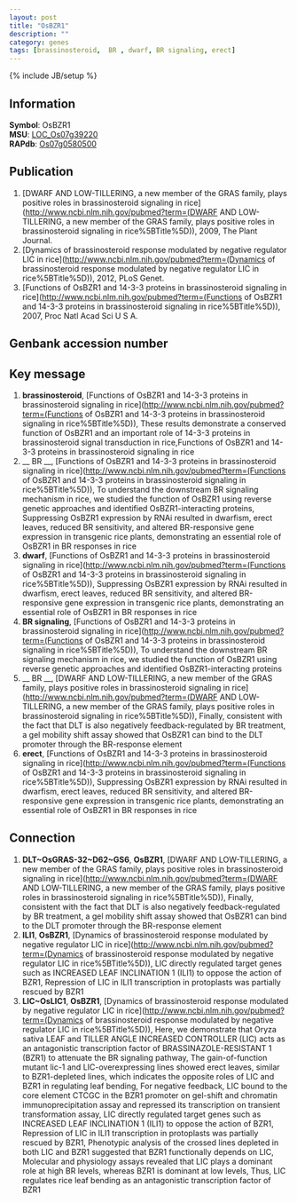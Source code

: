 ```yaml
---
layout: post
title: "OsBZR1"
description: ""
category: genes
tags: [brassinosteroid,  BR , dwarf, BR signaling, erect]
---
```

{% include JB/setup %}

## Information
__Symbol__: OsBZR1  
__MSU__: [LOC_Os07g39220](http://rice.plantbiology.msu.edu/cgi-bin/ORF_infopage.cgi?orf=LOC_Os07g39220)  
__RAPdb__: [Os07g0580500](http://rapdb.dna.affrc.go.jp/viewer/gbrowse_details/irgsp1?name=Os07g0580500)  

## Publication
1. [DWARF AND LOW-TILLERING, a new member of the GRAS family, plays positive roles in brassinosteroid signaling in rice](http://www.ncbi.nlm.nih.gov/pubmed?term=(DWARF AND LOW-TILLERING, a new member of the GRAS family, plays positive roles in brassinosteroid signaling in rice%5BTitle%5D)), 2009, The Plant Journal.
2. [Dynamics of brassinosteroid response modulated by negative regulator LIC in rice](http://www.ncbi.nlm.nih.gov/pubmed?term=(Dynamics of brassinosteroid response modulated by negative regulator LIC in rice%5BTitle%5D)), 2012, PLoS Genet.
3. [Functions of OsBZR1 and 14-3-3 proteins in brassinosteroid signaling in rice](http://www.ncbi.nlm.nih.gov/pubmed?term=(Functions of OsBZR1 and 14-3-3 proteins in brassinosteroid signaling in rice%5BTitle%5D)), 2007, Proc Natl Acad Sci U S A.

## Genbank accession number

## Key message
1. __brassinosteroid__, [Functions of OsBZR1 and 14-3-3 proteins in brassinosteroid signaling in rice](http://www.ncbi.nlm.nih.gov/pubmed?term=(Functions of OsBZR1 and 14-3-3 proteins in brassinosteroid signaling in rice%5BTitle%5D)),  These results demonstrate a conserved function of OsBZR1 and an important role of 14-3-3 proteins in brassinosteroid signal transduction in rice,Functions of OsBZR1 and 14-3-3 proteins in brassinosteroid signaling in rice
2. __ BR __, [Functions of OsBZR1 and 14-3-3 proteins in brassinosteroid signaling in rice](http://www.ncbi.nlm.nih.gov/pubmed?term=(Functions of OsBZR1 and 14-3-3 proteins in brassinosteroid signaling in rice%5BTitle%5D)),  To understand the downstream BR signaling mechanism in rice, we studied the function of OsBZR1 using reverse genetic approaches and identified OsBZR1-interacting proteins, Suppressing OsBZR1 expression by RNAi resulted in dwarfism, erect leaves, reduced BR sensitivity, and altered BR-responsive gene expression in transgenic rice plants, demonstrating an essential role of OsBZR1 in BR responses in rice
3. __dwarf__, [Functions of OsBZR1 and 14-3-3 proteins in brassinosteroid signaling in rice](http://www.ncbi.nlm.nih.gov/pubmed?term=(Functions of OsBZR1 and 14-3-3 proteins in brassinosteroid signaling in rice%5BTitle%5D)),  Suppressing OsBZR1 expression by RNAi resulted in dwarfism, erect leaves, reduced BR sensitivity, and altered BR-responsive gene expression in transgenic rice plants, demonstrating an essential role of OsBZR1 in BR responses in rice
4. __BR signaling__, [Functions of OsBZR1 and 14-3-3 proteins in brassinosteroid signaling in rice](http://www.ncbi.nlm.nih.gov/pubmed?term=(Functions of OsBZR1 and 14-3-3 proteins in brassinosteroid signaling in rice%5BTitle%5D)),  To understand the downstream BR signaling mechanism in rice, we studied the function of OsBZR1 using reverse genetic approaches and identified OsBZR1-interacting proteins
5. __ BR __, [DWARF AND LOW-TILLERING, a new member of the GRAS family, plays positive roles in brassinosteroid signaling in rice](http://www.ncbi.nlm.nih.gov/pubmed?term=(DWARF AND LOW-TILLERING, a new member of the GRAS family, plays positive roles in brassinosteroid signaling in rice%5BTitle%5D)),  Finally, consistent with the fact that DLT is also negatively feedback-regulated by BR treatment, a gel mobility shift assay showed that OsBZR1 can bind to the DLT promoter through the BR-response element
6. __erect__, [Functions of OsBZR1 and 14-3-3 proteins in brassinosteroid signaling in rice](http://www.ncbi.nlm.nih.gov/pubmed?term=(Functions of OsBZR1 and 14-3-3 proteins in brassinosteroid signaling in rice%5BTitle%5D)),  Suppressing OsBZR1 expression by RNAi resulted in dwarfism, erect leaves, reduced BR sensitivity, and altered BR-responsive gene expression in transgenic rice plants, demonstrating an essential role of OsBZR1 in BR responses in rice

## Connection
1. __DLT~OsGRAS-32~D62~GS6__, __OsBZR1__, [DWARF AND LOW-TILLERING, a new member of the GRAS family, plays positive roles in brassinosteroid signaling in rice](http://www.ncbi.nlm.nih.gov/pubmed?term=(DWARF AND LOW-TILLERING, a new member of the GRAS family, plays positive roles in brassinosteroid signaling in rice%5BTitle%5D)),  Finally, consistent with the fact that DLT is also negatively feedback-regulated by BR treatment, a gel mobility shift assay showed that OsBZR1 can bind to the DLT promoter through the BR-response element
2. __ILI1__, __OsBZR1__, [Dynamics of brassinosteroid response modulated by negative regulator LIC in rice](http://www.ncbi.nlm.nih.gov/pubmed?term=(Dynamics of brassinosteroid response modulated by negative regulator LIC in rice%5BTitle%5D)),  LIC directly regulated target genes such as INCREASED LEAF INCLINATION 1 (ILI1) to oppose the action of BZR1, Repression of LIC in ILI1 transcription in protoplasts was partially rescued by BZR1
3. __LIC~OsLIC1__, __OsBZR1__, [Dynamics of brassinosteroid response modulated by negative regulator LIC in rice](http://www.ncbi.nlm.nih.gov/pubmed?term=(Dynamics of brassinosteroid response modulated by negative regulator LIC in rice%5BTitle%5D)),  Here, we demonstrate that Oryza sativa LEAF and TILLER ANGLE INCREASED CONTROLLER (LIC) acts as an antagonistic transcription factor of BRASSINAZOLE-RESISTANT 1 (BZR1) to attenuate the BR signaling pathway, The gain-of-function mutant lic-1 and LIC-overexpressing lines showed erect leaves, similar to BZR1-depleted lines, which indicates the opposite roles of LIC and BZR1 in regulating leaf bending, For negative feedback, LIC bound to the core element CTCGC in the BZR1 promoter on gel-shift and chromatin immunoprecipitation assay and repressed its transcription on transient transformation assay, LIC directly regulated target genes such as INCREASED LEAF INCLINATION 1 (ILI1) to oppose the action of BZR1, Repression of LIC in ILI1 transcription in protoplasts was partially rescued by BZR1, Phenotypic analysis of the crossed lines depleted in both LIC and BZR1 suggested that BZR1 functionally depends on LIC, Molecular and physiology assays revealed that LIC plays a dominant role at high BR levels, whereas BZR1 is dominant at low levels, Thus, LIC regulates rice leaf bending as an antagonistic transcription factor of BZR1


